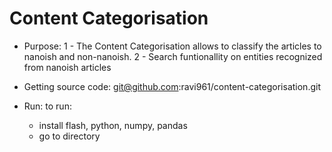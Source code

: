 # Content Categorisation
 - Purpose: 1 - The Content Categorisation allows to classify the articles to nanoish and non-nanoish. 
 			2 - Search funtionallity on entities recognized from nanoish articles
 - Getting source code: git@github.com:ravi961/content-categorisation.git


 - Run: to run:
 	- install flash, python, numpy, pandas 
 	- go to directory
